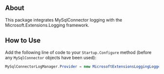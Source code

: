 ## About

This package integrates MySqlConnector logging with the Microsoft.Extensions.Logging framework.

## How to Use

Add the following line of code to your `Startup.Configure` method (before any `MySqlConnector` objects have been used):

```csharp
MySqlConnectorLogManager.Provider = new MicrosoftExtensionsLoggingLoggerProvider(loggerFactory);
```
